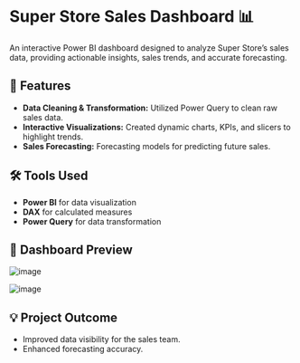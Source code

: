 # Super Store Sales Dashboard 📊

An interactive Power BI dashboard designed to analyze Super Store’s sales data, providing actionable insights, sales trends, and accurate forecasting.

## 🚀 Features
- **Data Cleaning & Transformation:** Utilized Power Query to clean raw sales data.
- **Interactive Visualizations:** Created dynamic charts, KPIs, and slicers to highlight trends.
- **Sales Forecasting:** Forecasting models for predicting future sales.

## 🛠️ Tools Used
- **Power BI** for data visualization
- **DAX** for calculated measures
- **Power Query** for data transformation

## 📸 Dashboard Preview

![image](https://github.com/user-attachments/assets/e5749810-430c-4328-9316-0e91564dfd78)

![image](https://github.com/user-attachments/assets/de866831-7311-445d-bc64-26bf2f10022b)



## 💡 Project Outcome
- Improved data visibility for the sales team.
- Enhanced forecasting accuracy.
